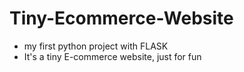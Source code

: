 # Tiny-Ecommerce-Website

- my first python project with FLASK
- It's a tiny E-commerce website, just for fun
